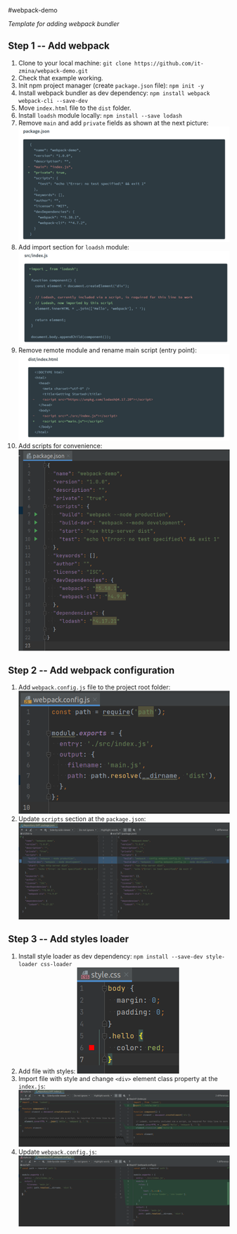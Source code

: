 #webpack-demo

_Template for adding webpack bundler_

## Step 1 -- Add webpack

1. Clone to your local machine: `git clone https://github.com/it-zmina/webpack-demo.git`
2. Check that example working.
3. Init npm project manager (create `package.json` file): `npm init -y`
4. Install webpack bundler as dev dependency: `npm install webpack webpack-cli --save-dev`
5. Move `index.html` file to the `dist` folder.
6. Install `loadsh` module locally: `npm install --save lodash`
7. Remove `main` and add `private` fields as shown at the next picture: ![doc/step1-1.png](doc/step1-1.png)
8. Add import section for `loadsh` module: ![doc/step1-2.png](doc/step1-2.png)
9. Remove remote module and rename main script (entry point): ![doc/step1-3.png](doc/step1-3.png)
10. Add scripts for convenience: ![doc/step1-4.png](doc/step1-4.png)

## Step 2 -- Add webpack configuration

1. Add `webpack.config.js` file to the project root folder: ![doc/step2-1.png](doc/step2-1.png)
2. Update `scripts` section at the `package.json`: ![doc/step2-2.png](doc/step2-2.png)

## Step 3 -- Add styles loader

1. Install style loader as dev dependency: `npm install --save-dev style-loader css-loader`
2. Add file with styles: ![doc/step3-1.png](doc/step3-1.png)
3. Import file with style and change `<div>` element class property at the `index.js`: ![doc/step3-2.png](doc/step3-2.png)
4. Update `webpack.config.js`: ![doc/step3-3.png](doc/step3-3.png)